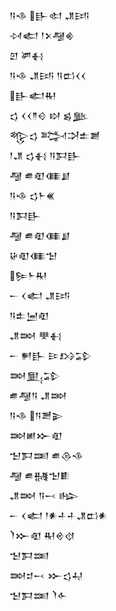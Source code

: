 <div class='block'>
<div class='line'>𒀀𒈾 𒃲𒊕 𒂗𒅀</div>
<div class='line'>𒀴𒅗 𒁹𒉽𒆷𒄯</div>
<div class='line'>𒇻 𒂄𒈬</div>
<div class='line'>𒀀𒈾 𒂗𒅀 𒀀𒆗𒌋𒌋</div>
<div class='line'>𒃲𒅗𒊑</div>
<div class='line'>𒌓 𒌋𒌋𒈫𒄰 𒊭 𒌗𒆥</div>
<div class='line'>𒈜𒌓 𒅋𒋫𒉺𒋢</div>
<div class='line'>𒁹𒂗 𒌓𒈬 𒀀𒁕𒃲</div>
<div class='line'>𒆷 𒌑𒊏𒈪𒋗</div>
<div class='line'>𒀀𒈾 𒌓𒈨𒌍</div>
<div class='line'>𒀀𒁕𒃲</div>
<div class='line'>𒆷 𒌑𒊏𒈪𒋗</div>
<div class='line'>𒄩𒊏𒈪𒈠</div>
<div class='line'>𒌉𒈨𒊑</div>
<div class='line'>𒀸 𒌋𒅗 𒂗𒅀</div>
<div class='line'>𒀀𒉺𒅁𒊏</div>
<div class='line'>𒂗𒇷 𒋧𒈬</div>
<div class='line'>𒀸 𒂍𒃲 𒄿𒋳𒁉</div>
<div class='line'>𒇷𒅅𒁉</div>
<div class='line'>𒌑𒆷𒀀 𒂗𒇷</div>
<div class='line'>𒀀𒈾 𒀀𒍪𒉌</div>
<div class='line'>𒇷𒅖𒁍𒊏</div>
<div class='line'>𒈠𒁕𒌅 𒌑𒁲𒈾</div>
<div class='line'>𒆷 𒌑𒉆𒈠𒀾</div>
<div class='line'>𒂗𒇷 𒀀𒁁 𒈗</div>
<div class='line'>𒀸 𒌋𒅗 𒁹𒀭𒈦𒈦𒂗𒆗𒀭</div>
<div class='line'>𒇺𒁍𒊏 𒊑𒄴𒋼</div>
<div class='line'>𒈠𒁕𒌅</div>
<div class='line'>𒇷𒄑𒁁 𒁍𒌓𒄷</div>
<div class='line'>𒈠𒁕𒌅 𒇺𒅆</div>
</div>